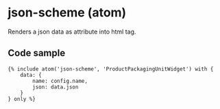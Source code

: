 # json-scheme (atom)

Renders a json data as attribute into html tag.

## Code sample 

```
{% include atom('json-scheme', 'ProductPackagingUnitWidget') with {
    data: {
        name: config.name,
        json: data.json
    }
} only %}
```
